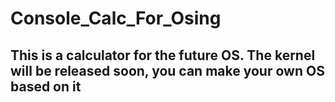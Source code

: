 # Console_Calc_For_Osing
 
## This is a calculator for the future OS. The kernel will be released soon, you can make your own OS based on it
